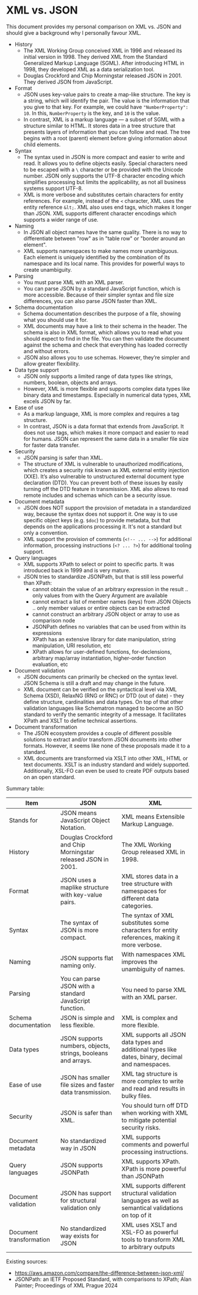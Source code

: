 # XML vs. JSON

This document provides my personal comparison on XML vs. JSON and should give a background why I personally favour XML. 

* History
    * The XML Working Group conceived XML in 1996 and released its initial version in 1998.
      They derived XML from the Standard Generalized Markup Language (SGML).
      After introducing HTML in 1998, they developed XML as a data serialization tool.
    * Douglas Crockford and Chip Morningstar released JSON in 2001.
      They derived JSON from JavaScript. 
* Format
    * JSON uses key-value pairs to create a map-like structure.
      The key is a string, which will identify the pair.
      The value is the information that you give to that key.
      For example, we could have `"NumberProperty": 10`. In this, `NumberProperty` is the key, and `10` is the value.
    * In contrast, XML is a markup language — a subset of SGML with a structure similar to HTML.
      It stores data in a tree structure that presents layers of information that you can follow and read.
      The tree begins with a root (parent) element before giving information about child elements.
* Syntax
    * The syntax used in JSON is more compact and easier to write and read.
      It allows you to define objects easily.
      Special characters need to be escaped with a `\` character or be provided with the Unicode number.
      JSON only supports the UTF-8 character encoding which simplifies processing but limits the applicability, as not all business systems support UTF-8.
    * XML is more verbose and substitutes certain characters for entity references.
      For example, instead of the `<` character, XML uses the entity reference `&lt;`.
      XML also uses end tags, which makes it longer than JSON.
      XML supports different character encodings which supports a wider range of use.
* Naming
    * In JSON all object names have the same quality. There is no way to differentiate between "row" as in "table row" or "border around an element".
    * XML supports namespaces to make names more unambiguous. Each element is uniquely identified by the combination of its namespace and its local name.
      This provides for powerful ways to create unambiguity.   
* Parsing
    * You must parse XML with an XML parser.
    * You can parse JSON by a standard JavaScript function, which is more accessible. 
      Because of their simpler syntax and file size differences, you can also parse JSON faster than XML.
* Schema documentation
    * Schema documentation describes the purpose of a file, showing what you should use it for.
    * XML documents may have a link to their schema in the header.
      The schema is also in XML format, which allows you to read what you should expect to find in the file.
      You can then validate the document against the schema and check that everything has loaded correctly and without errors.
    * JSON also allows you to use schemas.
      However, they’re simpler and allow greater flexibility.
* Data type support
    * JSON only supports a limited range of data types like strings, numbers, boolean, objects and arrays.
    * However, XML is more flexible and supports complex data types like binary data and timestamps.
      Especially in numerical data types, XML excels JSON by far.
* Ease of use
    * As a markup language, XML is more complex and requires a tag structure.
    * In contrast, JSON is a data format that extends from JavaScript. It does not use tags, which makes it more compact and easier to read for humans. JSON can represent the same data in a smaller file size for faster data transfer.
* Security
    * JSON parsing is safer than XML.
    * The structure of XML is vulnerable to unauthorized modifications, which creates a security risk known as XML external entity injection (XXE).
      It’s also vulnerable to unstructured external document type declaration (DTD).
      You can prevent both of these issues by easily turning off the DTD feature in transmission.
      XML also allows to read remote includes and schemas which can be a security issue.
* Document metadata
    * JSON does NOT support the provision of metadata in a standardized way, because the syntax does not support it.
      One way is to use specific object keys (e.g. `$doc`) to provide metadata, but that depends on the applications processing it.
      It's not a standard but only a convention.
    * XML support the provision of comments (`<!-- ... -->`) for additional information, processing instructions (`<? ... ?>`) for additional tooling support.
* Query languages
    * XML supports XPath to select or point to specific parts.
      It was introduced back in 1999 and is very mature.
    * JSON tries to standardize JSONPath, but that is still less powerful than XPath:
        * cannot obtain the value of an arbitrary expression in the result .. only values from with the Query Argument are available
        * cannot extract a list of member names (keys) from JSON Objects .. only member values or entire objects can be extracted
        * cannot construct an arbitrary JSON object or array to use as comparison node
        * JSONPath defines no variables that can be used from within its expressions
        * XPath has an extensive library for date manipulation, string manipulation, URI resolution, etc
        * XPath allows for user-defined functions, for-declensions, arbitrary map/array instantiation, higher-order function evaluation, etc
* Document validation
    * JSON documents can primarily be checked on the syntax level.
      JSON Schema is still a draft and may change in the future.
    * XML document can be verified on the syntactical level via XML Schema (XSD), RelaxNG (RNG or RNC) or DTD (out of date) - they define structure, cardinalities and data types.
      On top of that other validation languages like Schematron managed to become an ISO standard to verify the semantic integrity of a message.
      It facilitates XPath and XSLT to define technical assertions.
* Document transformation
    * The JSON ecosystem provides a couple of different possible solutions to extract and/or transform JSON documents into other formats.
      However, it seems like none of these proposals made it to a standard.
    * XML documents are transformed via XSLT into other XML, HTML or text documents.
      XSLT is an industry standard and widely supported.
      Additionally, XSL-FO can even be used to create PDF outputs based on an open standard. 

Summary table:

| Item | JSON | XML |
| ---- | ---- | --- |
| Stands for | JSON means JavaScript Object Notation. | XML means Extensible Markup Language. |
| History | Douglas Crockford and Chip Morningstar released JSON in 2001. | The XML Working Group released XML in 1998. |
| Format | JSON uses a maplike structure with key-value pairs. | XML stores data in a tree structure with namespaces for different data categories. |
| Syntax | The syntax of JSON is more compact. | The syntax of XML substitutes some characters for entity references, making it more verbose. |
| Naming | JSON supports flat naming only. | With namespaces XML improves the unambiguity of names. |
| Parsing | You can parse JSON with a standard JavaScript function. | You need to parse XML with an XML parser. |
| Schema documentation | JSON is simple and less flexible. | XML is complex and more flexible. |
| Data types | JSON supports numbers, objects, strings, booleans and arrays. | XML supports all JSON data types and additional types like dates, binary, decimal and namespaces. |
| Ease of use | JSON has smaller file sizes and faster data transmission. | XML tag structure is more complex to write and read and results in bulky files. |
| Security | JSON is safer than XML. | You should turn off DTD when working with XML to mitigate potential security risks. |
| Document metadata | No standardized way in JSON | XML supports comments and powerful processing instructions. |
| Query languages | JSON supports JSONPath | XML supports XPath. XPath is more powerful than JSONPath |
| Document validation | JSON has support for structural validation only | XML supports different structural validation languages as well as semantical validations on top of it |
| Document transformation | No standardized way exists for JSON | XML uses XSLT and XSL-FO as powerful tools to transform XML to arbitrary outputs |

Existing sources:
* https://aws.amazon.com/compare/the-difference-between-json-xml/
* JSONPath: an IETF Proposed Standard, with comparisons to XPath; Alan Painter; Proceedings of XML Prague 2024
